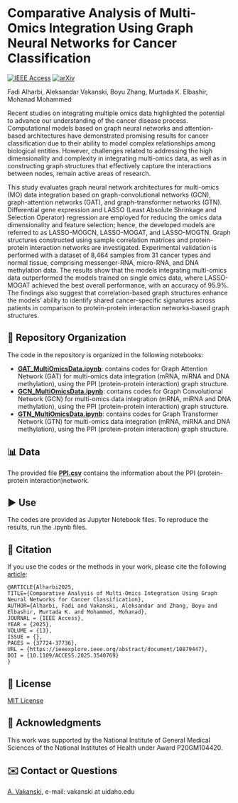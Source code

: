 # Comparative Analysis of Multi-Omics Integration Using Graph Neural Networks for Cancer Classification

[![IEEE Access](https://img.shields.io/badge/IEEE_Access-10.1109/ACCESS.2025.3540769-blue.svg)](https://doi.org/10.1109/ACCESS.2025.3540769)  [![arXiv](https://img.shields.io/badge/arXiv-2410.05325-b31b1b)](https://arxiv.org/abs/2410.05325)

Fadi Alharbi, Aleksandar Vakanski, Boyu Zhang, Murtada K. Elbashir, Mohanad Mohammed

Recent studies on integrating multiple omics data highlighted the potential to advance our understanding of the cancer disease process. Computational models based on graph neural networks and attention-based architectures have demonstrated promising results for cancer classification due to their ability to model complex relationships among biological entities. However, challenges related to addressing the high dimensionality and complexity in integrating multi-omics data, as well as in constructing graph structures that effectively capture the interactions between nodes, remain active areas of research. 

This study evaluates graph neural network architectures for multi-omics (MO) data integration based on graph-convolutional networks (GCN), graph-attention networks (GAT), and graph-transformer networks (GTN). Differential gene expression and LASSO (Least Absolute Shrinkage and Selection Operator) regression are employed for reducing the omics data dimensionality and feature selection; hence, the developed models are referred to as LASSO-MOGCN, LASSO-MOGAT, and LASSO-MOGTN. Graph structures constructed using sample correlation matrices and protein-protein interaction networks are investigated. Experimental validation is performed with a dataset of 8,464 samples from 31 cancer types and normal tissue, comprising messenger-RNA, micro-RNA, and DNA methylation data. The results show that the models integrating multi-omics data outperformed the models trained on single omics data, where LASSO-MOGAT achieved the best overall performance, with an accuracy of 95.9%. The findings also suggest that correlation-based graph structures enhance the models’ ability to identify shared cancer-specific signatures across patients in comparison to protein-protein interaction networks-based graph structures.

## 📁 Repository Organization
The code in the repository is organized in the following notebooks:
- [**GAT_MultiOmicsData.ipynb**](Code/GAT_MultiOmicsData.ipynb): contains codes for Graph Attention Network (GAT) for multi-omics data integration (mRNA, miRNA and DNA methylation), using the PPI (protein-protein interaction) graph structure.
- [**GCN_MultiOmicsData.ipynb**](Code/GCN_MultiOmicsData.ipynb): contains codes for Graph Convolutional Network (GCN) for multi-omics data integration (mRNA, miRNA and DNA methylation), using the PPI (protein-protein interaction) graph structure.
- [**GTN_MultiOmicsData.ipynb**](Code/GTN_MultiOmicsData.ipynb): contains codes for Graph Transformer Network (GTN) for multi-omics data integration (mRNA, miRNA and DNA methylation), using the PPI (protein-protein interaction) graph structure.

## 📊 Data
The provided file [**PPI.csv**](Data/PPI.csv) contains the information about the PPI (protein-protein interaction)network. 

## ▶️ Use
The codes are provided as Jupyter Notebook files. To reproduce the results, run the .ipynb files. 

## 📖 Citation
If you use the codes or the methods in your work, please cite the following <a href="https://ieeexplore.ieee.org/abstract/document/10879447">article</a>:   

    @ARTICLE{Alharbi2025,
    TITLE={Comparative Analysis of Multi-Omics Integration Using Graph Neural Networks for Cancer Classification},
    AUTHOR={Alharbi, Fadi and Vakanski, Aleksandar and Zhang, Boyu and Elbashir, Murtada K. and Mohammed, Mohanad},
    JOURNAL = {IEEE Access},
    YEAR = {2025},
    VOLUME = {13},
    ISSUE = {},
    PAGES = {37724-37736},
    URL = {https://ieeexplore.ieee.org/abstract/document/10879447},
    DOI = {10.1109/ACCESS.2025.3540769}
    }

## 🚩 License
<a href="License - MIT.txt">MIT License</a>

## 👏 Acknowledgments
This work was supported by the National Institute of General Medical Sciences of the National Institutes of Health under Award P20GM104420.
 
## ✉️ Contact or Questions
<a href="https://www.webpages.uidaho.edu/vakanski/">A. Vakanski</a>, e-mail: vakanski at uidaho.edu

